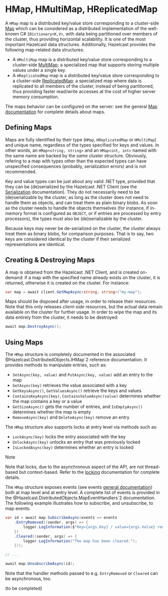 # HMap, HMultiMap, HReplicatedMap

A `HMap` map is a distributed key/value store corresponding to a cluster-side [Map](https://docs.hazelcast.com/imdg/latest/data-structures/map.html) which can be considered as a distributed implementation of the well-known C# `IDictionary<K,V>`, with data being partitioned over members of the cluster, thus providing horizontal scalability. It is one of the most important Hazelcast data structures. Additionally, Hazelcast provides the following map-related data structures:

* A `HMultiMap` map is a distributed key/value store corresponding to a cluster-side [MultiMap](https://docs.hazelcast.com/imdg/latest/data-structures/multimap.html): a specialized map that supports storing multiple values under a single key. 
* A `HReplicatedMap` map is a distributed key/value store corresponding to a cluster-side [ReplicatedMap](https://docs.hazelcast.com/imdg/latest/data-structures/replicated-map.html): a specialized map where data is replicated to all members of the cluster, instead of being partitioned, thus providing faster read/write accesses at the cost of higher server memory consumption.

The maps behavior can be configured on the server: see the general [Map documentation](https://docs.hazelcast.com/imdg/latest/data-structures/map.html) for complete details about maps.

## Defining Maps

Maps are fully identified by their type (`HMap`, `HReplicatedMap` or `HMultiMap`) and unique name, regardless of the types specified for keys and values. In other words, an `HMap<string, string>` and an `HMap<int, int>` named with the same name are backed by the *same* cluster structure. Obviously, refering to a map with types other than the expected types can have unspecified consequences (probably, serialization errors) and is not recommended.

Key and value types can be just about any valid .NET type, provided that they can be (de)serialized by the Hazelcast .NET Client (see the [Serialization](serialization.md) documentation). They do not necessarily need to be (de)serializable by the cluster, as long as the cluster does not need to handle them as objects, and can treat them as plain binary blobs. As soon as the cluster needs to handle the objects themselves (for instance, if in-memory format is configured as `OBJECT`, or if entries are processed by entry processors), the types must also be (de)serializable by the cluster.

Because keys may never be de-serialized on the cluster, the cluster always treat them as binary blobs, for comparison purposes. That is to say, two keys are considered identical by the cluster if their serialized representations are identical.

## Creating & Destroying Maps

A map is obtained from the Hazelcast .NET Client, and is created on-demand: if a map with the specified name already exists on the cluster, it is returned, otherwise it is created on the cluster. For instance:

```csharp
var map = await client.GetMapAsync<string, string>("my-map");
```

Maps should be disposed after usage, in order to release their resources. Note that this only releases *client-side* resources, but the actual data remain available on the cluster for further usage. In order to wipe the map and its data entirely from the cluster, it needs to be destroyed:

```csharp
await map.DestroyAsync();
```

## Using Maps

The `HMap` structure is completely documented in the associated @Hazelcast.DistributedObjects.IHMap`2 reference documentation. It provides methods to manipulate entries, such as:

* `SetAsync(key, value)` and `PutAsync(key, value)` add an entry to the map
* `GetAsync(key)` retrieves the value associated with a key
* `GetKeysAsync()`, `GetValuesAsync()` retrieve the keys and values
* `ContainsKeyAsync(key)`, `ContainsValueAsync(value)` determines whether the map contains a key or a value
* `GetSizeAsync()` gets the number of entries, and `IsEmptyAsync()` determines whether the map is empty
* `RemoveAsync(key)` and `DeleteAsync(key)` remove an entry

The `HMap` structure also supports locks at entry level via methods such as:

* `LockAsync(key)` locks the entry associated with the key
* `UnlockAsync(key)` unlocks an entry that was previously locked
* `IsLockedAsync(key)` determines whether an entry is locked

> [!NOTE]
> Note that locks, due to the asynchronous aspect of the API, are not thread-based but context-based. Refer to the [locking](locking.md) documentation for complete details.

The `HMap` structure exposes events (see events [general documentation](events.md)) both at map level and at entry level. A complete list of events is provided in the @Hazelcast.DistributedObjects.MapEventHandlers`2 documentation. The following example illustrates how to subscribe, and unsubscribe, to map events:

```csharp
var id = await map.SubscribeAsync(events => events
    .EntryRemoved((sender, args) => {
        logger.LogInformation($"Key={args.Key} / value={args.Value} removed.")
    })
    .Cleared((sender, args) => {
        logger.LogInformation("The map has been cleared.");
    }));

// ...

await map.UnsubscribeAsync(id);
```

Note that the handler methods passed to e.g. `EntryRemoved` or `Cleared` can be asynchronous, too.

(to be completed)